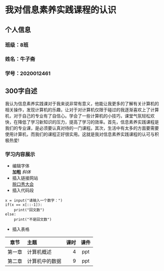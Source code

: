 # 我对信息素养实践课程的认识 
## 个人信息  
### 班级：8班  
### 姓名：牛子斋  
### 学号：2020012461  
## 300字自述  
我认为信息素养实践课对于我来说非常有意义，他能让我更多的了解有关计算机的相关操作，发现计算机的乐趣，让对于对计算机仅限于碰过的我逐渐喜欢上了计算机，对于自己的专业有了自信心。学会了一些计算机的小技巧，课堂气氛轻松欢快，在降低了学习新知识的压力，提高了学习的效率。首先，信息素养实践课程是我们的专业课，是必须要认真对待的一门课程。其次，生活中有太多的方面要需要使用计算机，而我们的课程正好很实用。这就是我对信息素养实践课程的认可与积极热爱!  
### 学习内容展示  
- 编辑字体  
**加粗**
*斜体*
- 插入链接网站  
[脱口秀大会](https://v.qq.com/x/cover/mzc0020026ss8r8/x0034hxucmw.html)
- 插入代码段  
```
x = input("请输入一个数字：")
if(x == x[::-1]):
	print("回文数")
else:
	print("不是回文数")
```
- 插入表格  

|章节|主题|课时|课件|  
|:-:|:-|-:|:-:|
|第一章|计算机概述|4|ppt|
|第二章|计算机中的数据|9|ppt|

